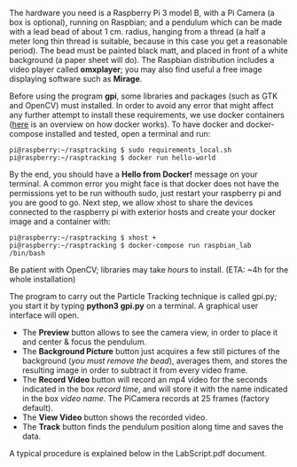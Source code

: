 The hardware you need is a Raspberry Pi 3 model B, with a Pi Camera (a box is optional), running on Raspbian; and a pendulum which can be made with a 
lead bead of about 1 cm. radius, hanging from a thread (a half a meter long thin thread is suitable, because in this case you get a reasonable period). 
The bead must be painted black matt, and placed in front of a white background (a paper sheet will do). The Raspbian distribution includes a video 
player called **omxplayer**; you may also find useful a free image displaying software such as **Mirage**. 

Before using the program **gpi**, some libraries and packages (such as GTK and OpenCV) must installed. In order to avoid any error that might affect any
further attempt to install these requirements, we use docker containers ([here](https://devopscube.com/what-is-docker/) is an overview on how docker 
works). To have docker and docker-compose installed and tested, open a terminal and run:
```console
pi@raspberry:~/rasptracking $ sudo requirements_local.sh
pi@raspberry:~/rasptracking $ docker run hello-world
```

By the end, you should have a **Hello from Docker!** message on your terminal. A common error you might face is that docker does not have the 
permissions yet to be run withouth sudo, just restart your raspberry pi and you are good to go. Next step, we allow xhost to share the devices connected
to the raspberry pi with exterior hosts and create your docker image and a container
with:
```console
pi@raspberry:~/rasptracking $ xhost + 
pi@raspberry:~/rasptracking $ docker-compose run raspbian_lab /bin/bash
```

Be patient with OpenCV; libraries may take _hours_ to install. (ETA: ~4h for the whole installation)

The program to carry out the Particle Tracking technique is called gpi.py; you start it by typing **python3 gpi.py** on a terminal. A graphical 
user interface will open.

* The **Preview** button allows to see the camera view, in order to place it and center & focus the pendulum.
* The **Background Picture** button just acquires a few still pictures of the background (_you must remove the bead_), averages them, and stores the resulting image in order to subtract it from every video frame.
* The **Record Video** button will record an mp4 video for the seconds indicated in the box _record time_, and will store it with the name indicated in the box _video name_. The PiCamera records at 25 frames (factory default). 
* The **View Video** button shows the recorded video.
* The **Track** button finds the pendulum position along time and saves the data.

A typical procedure is explained below in the LabScript.pdf document.

